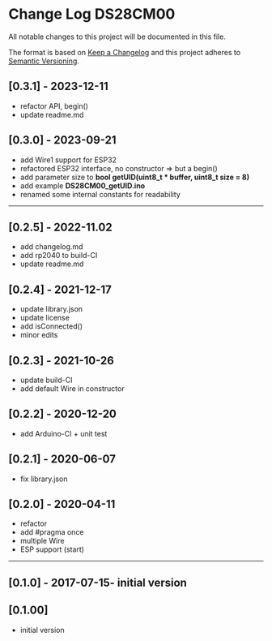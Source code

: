 # Change Log DS28CM00

All notable changes to this project will be documented in this file.

The format is based on [Keep a Changelog](http://keepachangelog.com/)
and this project adheres to [Semantic Versioning](http://semver.org/).


## [0.3.1] - 2023-12-11
- refactor API, begin()
- update readme.md


## [0.3.0] - 2023-09-21
- add Wire1 support for ESP32
- refactored ESP32 interface, no constructor => but a begin()
- add parameter size to **bool getUID(uint8_t \* buffer, uint8_t size = 8)**
- add example **DS28CM00_getUID.ino**
- renamed some internal constants for readability

----

## [0.2.5] - 2022-11.02
- add changelog.md
- add rp2040 to build-CI
- update readme.md

## [0.2.4] - 2021-12-17
- update library.json
- update license
- add isConnected()
- minor edits

## [0.2.3] - 2021-10-26
- update build-CI
- add default Wire in constructor

## [0.2.2] - 2020-12-20
- add Arduino-CI + unit test

## [0.2.1] - 2020-06-07
- fix library.json

## [0.2.0] - 2020-04-11
- refactor
- add #pragma once
- multiple Wire
- ESP support (start)

----

## [0.1.0] - 2017-07-15-  initial version

## [0.1.00]
- initial version




